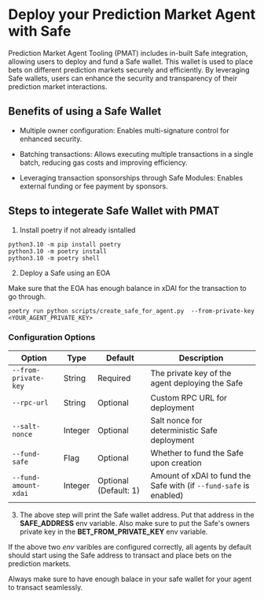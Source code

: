 # Deploy your Prediction Market Agent with Safe

Prediction Market Agent Tooling (PMAT) includes in-built Safe integration, allowing users to deploy and fund a Safe wallet. This wallet is used to place bets on different prediction markets securely and efficiently. By leveraging Safe wallets, users can enhance the security and transparency of their prediction market interactions.

## Benefits of using a Safe Wallet
- Multiple owner configuration: Enables multi-signature control for enhanced security.

- Batching transactions: Allows executing multiple transactions in a single batch, reducing gas costs and improving efficiency.

- Leveraging transaction sponsorships through Safe Modules: Enables external funding or fee payment by sponsors.

## Steps to integerate Safe Wallet with PMAT

1. Install poetry if not already isntalled
```
python3.10 -m pip install poetry
python3.10 -m poetry install
python3.10 -m poetry shell
```

2. Deploy a Safe using an EOA

Make sure that the EOA has enough balance in xDAI for the transaction to go through.

```
poetry run python scripts/create_safe_for_agent.py  --from-private-key <YOUR_AGENT_PRIVATE_KEY> 
```

### Configuration Options

| Option               | Type    | Default  | Description |
|----------------------|---------|----------|-------------|
| `--from-private-key` | String  | Required | The private key of the agent deploying the Safe |
| `--rpc-url`         | String  | Optional     | Custom RPC URL for deployment  |
| `--salt-nonce`      | Integer | Optional   | Salt nonce for deterministic Safe deployment |
| `--fund-safe`       | Flag    | Optional  | Whether to fund the Safe upon creation |
| `--fund-amount-xdai` | Integer | Optional (Default: 1)        | Amount of xDAI to fund the Safe with (if `--fund-safe` is enabled) |

3. The above step will print the Safe wallet address. Put that address in the **SAFE_ADDRESS** env variable. Also make sure to put the Safe's owners private key in the **BET_FROM_PRIVATE_KEY** env variable.


 If the above two *env* varibles are configured correctly, all agents by default should start using the Safe address to transact and place bets on the prediction markets. 
 
 Always make sure to have enough balace in your safe wallet for your agent to transact seamlessly.